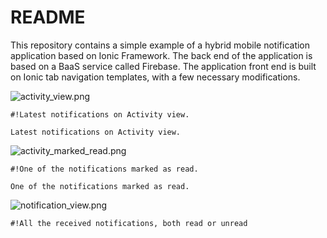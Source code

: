 # README #

This repository contains a simple example of a hybrid mobile notification application based on Ionic Framework. The back end of the application is based on a BaaS service called Firebase. The application front end is built on Ionic tab navigation templates, with a few necessary modifications.


![activity_view.png](https://bitbucket.org/repo/7oE7dK/images/3161334895-activity_view.png) 


```
#!Latest notifications on Activity view.

Latest notifications on Activity view.
```


![activity_marked_read.png](https://bitbucket.org/repo/7oE7dK/images/2920646569-activity_marked_read.png)


```
#!One of the notifications marked as read.

One of the notifications marked as read.
```

![notification_view.png](https://bitbucket.org/repo/7oE7dK/images/2799331535-notification_view.png)


```
#!All the received notifications, both read or unread


```